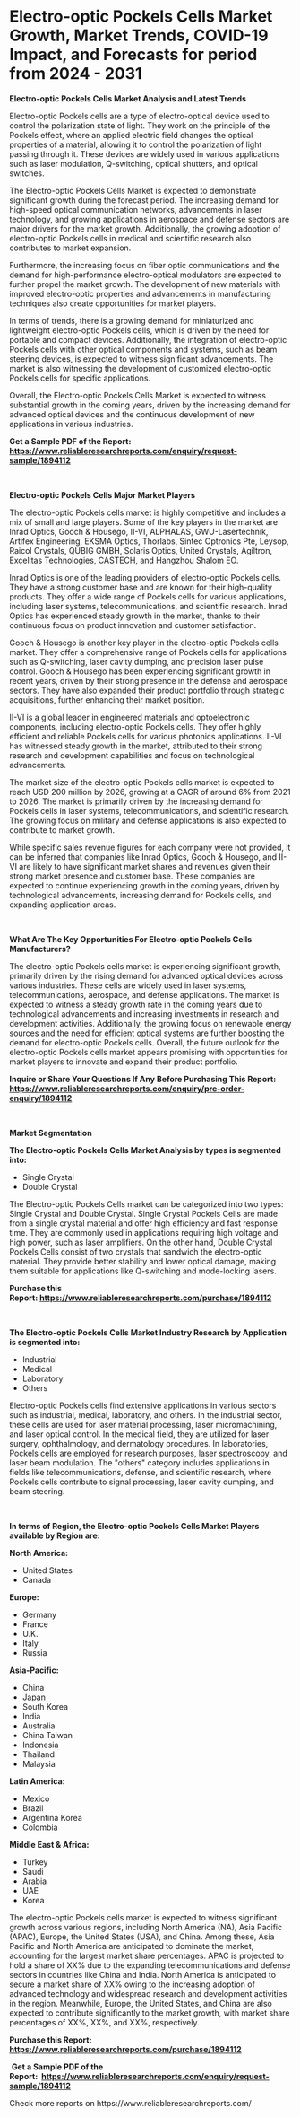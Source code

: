 <p><h1>Electro-optic Pockels Cells Market Growth, Market Trends, COVID-19 Impact, and Forecasts for period from 2024 - 2031</h1></p><p><strong>Electro-optic Pockels Cells Market Analysis and Latest Trends</strong></p>
<p><p>Electro-optic Pockels cells are a type of electro-optical device used to control the polarization state of light. They work on the principle of the Pockels effect, where an applied electric field changes the optical properties of a material, allowing it to control the polarization of light passing through it. These devices are widely used in various applications such as laser modulation, Q-switching, optical shutters, and optical switches.</p><p>The Electro-optic Pockels Cells Market is expected to demonstrate significant growth during the forecast period. The increasing demand for high-speed optical communication networks, advancements in laser technology, and growing applications in aerospace and defense sectors are major drivers for the market growth. Additionally, the growing adoption of electro-optic Pockels cells in medical and scientific research also contributes to market expansion.</p><p>Furthermore, the increasing focus on fiber optic communications and the demand for high-performance electro-optical modulators are expected to further propel the market growth. The development of new materials with improved electro-optic properties and advancements in manufacturing techniques also create opportunities for market players.</p><p>In terms of trends, there is a growing demand for miniaturized and lightweight electro-optic Pockels cells, which is driven by the need for portable and compact devices. Additionally, the integration of electro-optic Pockels cells with other optical components and systems, such as beam steering devices, is expected to witness significant advancements. The market is also witnessing the development of customized electro-optic Pockels cells for specific applications.</p><p>Overall, the Electro-optic Pockels Cells Market is expected to witness substantial growth in the coming years, driven by the increasing demand for advanced optical devices and the continuous development of new applications in various industries.</p></p>
<p><strong>Get a Sample PDF of the Report:&nbsp; <a href="https://www.reliableresearchreports.com/enquiry/request-sample/1894112">https://www.reliableresearchreports.com/enquiry/request-sample/1894112</a></strong></p>
<p>&nbsp;</p>
<p><strong>Electro-optic Pockels Cells Major Market Players</strong></p>
<p><p>The electro-optic Pockels cells market is highly competitive and includes a mix of small and large players. Some of the key players in the market are Inrad Optics, Gooch & Housego, II-VI, ALPHALAS, GWU-Lasertechnik, Artifex Engineering, EKSMA Optics, Thorlabs, Sintec Optronics Pte, Leysop, Raicol Crystals, QUBIG GMBH, Solaris Optics, United Crystals, Agiltron, Excelitas Technologies, CASTECH, and Hangzhou Shalom EO.</p><p>Inrad Optics is one of the leading providers of electro-optic Pockels cells. They have a strong customer base and are known for their high-quality products. They offer a wide range of Pockels cells for various applications, including laser systems, telecommunications, and scientific research. Inrad Optics has experienced steady growth in the market, thanks to their continuous focus on product innovation and customer satisfaction.</p><p>Gooch & Housego is another key player in the electro-optic Pockels cells market. They offer a comprehensive range of Pockels cells for applications such as Q-switching, laser cavity dumping, and precision laser pulse control. Gooch & Housego has been experiencing significant growth in recent years, driven by their strong presence in the defense and aerospace sectors. They have also expanded their product portfolio through strategic acquisitions, further enhancing their market position.</p><p>II-VI is a global leader in engineered materials and optoelectronic components, including electro-optic Pockels cells. They offer highly efficient and reliable Pockels cells for various photonics applications. II-VI has witnessed steady growth in the market, attributed to their strong research and development capabilities and focus on technological advancements.</p><p>The market size of the electro-optic Pockels cells market is expected to reach USD 200 million by 2026, growing at a CAGR of around 6% from 2021 to 2026. The market is primarily driven by the increasing demand for Pockels cells in laser systems, telecommunications, and scientific research. The growing focus on military and defense applications is also expected to contribute to market growth.</p><p>While specific sales revenue figures for each company were not provided, it can be inferred that companies like Inrad Optics, Gooch & Housego, and II-VI are likely to have significant market shares and revenues given their strong market presence and customer base. These companies are expected to continue experiencing growth in the coming years, driven by technological advancements, increasing demand for Pockels cells, and expanding application areas.</p></p>
<p>&nbsp;</p>
<p><strong>What Are The Key Opportunities For Electro-optic Pockels Cells Manufacturers?</strong></p>
<p><p>The electro-optic Pockels cells market is experiencing significant growth, primarily driven by the rising demand for advanced optical devices across various industries. These cells are widely used in laser systems, telecommunications, aerospace, and defense applications. The market is expected to witness a steady growth rate in the coming years due to technological advancements and increasing investments in research and development activities. Additionally, the growing focus on renewable energy sources and the need for efficient optical systems are further boosting the demand for electro-optic Pockels cells. Overall, the future outlook for the electro-optic Pockels cells market appears promising with opportunities for market players to innovate and expand their product portfolio.</p></p>
<p><strong>Inquire or Share Your Questions If Any Before Purchasing This Report: <a href="https://www.reliableresearchreports.com/enquiry/pre-order-enquiry/1894112">https://www.reliableresearchreports.com/enquiry/pre-order-enquiry/1894112</a></strong></p>
<p>&nbsp;</p>
<p><strong>Market Segmentation</strong></p>
<p><strong>The Electro-optic Pockels Cells Market Analysis by types is segmented into:</strong></p>
<p><ul><li>Single Crystal</li><li>Double Crystal</li></ul></p>
<p><p>The Electro-optic Pockels Cells market can be categorized into two types: Single Crystal and Double Crystal. Single Crystal Pockels Cells are made from a single crystal material and offer high efficiency and fast response time. They are commonly used in applications requiring high voltage and high power, such as laser amplifiers. On the other hand, Double Crystal Pockels Cells consist of two crystals that sandwich the electro-optic material. They provide better stability and lower optical damage, making them suitable for applications like Q-switching and mode-locking lasers.</p></p>
<p><strong>Purchase this Report:&nbsp;<a href="https://www.reliableresearchreports.com/purchase/1894112">https://www.reliableresearchreports.com/purchase/1894112</a></strong></p>
<p>&nbsp;</p>
<p><strong>The Electro-optic Pockels Cells Market Industry Research by Application is segmented into:</strong></p>
<p><ul><li>Industrial</li><li>Medical</li><li>Laboratory</li><li>Others</li></ul></p>
<p><p>Electro-optic Pockels cells find extensive applications in various sectors such as industrial, medical, laboratory, and others. In the industrial sector, these cells are used for laser material processing, laser micromachining, and laser optical control. In the medical field, they are utilized for laser surgery, ophthalmology, and dermatology procedures. In laboratories, Pockels cells are employed for research purposes, laser spectroscopy, and laser beam modulation. The "others" category includes applications in fields like telecommunications, defense, and scientific research, where Pockels cells contribute to signal processing, laser cavity dumping, and beam steering.</p></p>
<p>&nbsp;</p>
<p><strong>In terms of Region, the Electro-optic Pockels Cells Market Players available by Region are:</strong></p>
<p>
    <p> <strong> North America: </strong>
        <ul>
            <li>United States</li>
            <li>Canada</li>
        </ul>
        </p> 
    <p> <strong> Europe: </strong>
        <ul>
            <li>Germany</li>
            <li>France</li>
            <li>U.K.</li>
            <li>Italy</li>
            <li>Russia</li>
        </ul>
        </p> 
    <p> <strong> Asia-Pacific: </strong>
        <ul>
            <li>China</li>
            <li>Japan</li>
            <li>South Korea</li>
            <li>India</li>
            <li>Australia</li>
            <li>China Taiwan</li>
            <li>Indonesia</li>
            <li>Thailand</li>
            <li>Malaysia</li>
        </ul>
        </p> 
    <p> <strong> Latin America: </strong>
        <ul>
            <li>Mexico</li>
            <li>Brazil</li>
            <li>Argentina Korea</li>
            <li>Colombia</li>
        </ul>
        </p> 
    <p> <strong> Middle East & Africa: </strong>
        <ul>
            <li>Turkey</li>
            <li>Saudi</li>
            <li>Arabia</li>
            <li>UAE</li>
            <li>Korea</li>
        </ul>
    </p>
    </p>
<p><p>The electro-optic Pockels cells market is expected to witness significant growth across various regions, including North America (NA), Asia Pacific (APAC), Europe, the United States (USA), and China. Among these, Asia Pacific and North America are anticipated to dominate the market, accounting for the largest market share percentages. APAC is projected to hold a share of XX% due to the expanding telecommunications and defense sectors in countries like China and India. North America is anticipated to secure a market share of XX% owing to the increasing adoption of advanced technology and widespread research and development activities in the region. Meanwhile, Europe, the United States, and China are also expected to contribute significantly to the market growth, with market share percentages of XX%, XX%, and XX%, respectively.</p></p>
<p><strong>Purchase this Report: <a href="https://www.reliableresearchreports.com/purchase/1894112">https://www.reliableresearchreports.com/purchase/1894112</a></strong></p>
<p>&nbsp;<strong>Get a Sample PDF of the Report:&nbsp;&nbsp;<a href="https://www.reliableresearchreports.com/enquiry/request-sample/1894112">https://www.reliableresearchreports.com/enquiry/request-sample/1894112</a></strong></p>
<p><strong></strong></p>
<p>Check more reports on https://www.reliableresearchreports.com/</p>